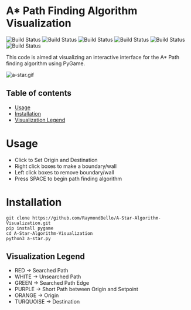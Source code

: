# A* Path Finding Algorithm Visualization

![Build Status](https://img.shields.io/github/last-commit/RaymondBello/Procedural-Geometry-Planet-Maker) ![Build Status](https://img.shields.io/github/issues-raw/RaymondBello/Procedural-Geometry-Planet-Maker) ![Build Status](https://img.shields.io/github/contributors/RaymondBello/Procedural-Geometry-Planet-Maker?color) 
![Build Status](https://img.shields.io/github/languages/top/RaymondBello/Procedural-Geometry-Planet-Maker) ![Build Status](https://img.shields.io/github/languages/count/RaymondBello/Procedural-Geometry-Planet-Maker) 
![Build Status](https://img.shields.io/github/repo-size/RaymondBello/Procedural-Geometry-Planet-Maker?color=red) 

This code is aimed at visualizing an interactive interface for the A* Path finding algorithm using PyGame. 

![a-star.gif](https://www.dropbox.com/s/qlp94lfmk3wwqs0/a-star.gif?dl=0&raw=1)


## Table of contents
* [Usage](#usage)
* [Installation](#installation)
* [Visualization Legend](#visualization-Legend)

# Usage 
  - Click to Set Origin and Destination
  - Right click boxes to make a boundary/wall
  - Left click boxes to remove boundary/wall
  - Press SPACE to begin path finding algorithm

# Installation
```
git clone https://github.com/RaymondBello/A-Star-Algorithm-Visualization.git
pip install pygame
cd A-Star-Algorithm-Visualization
python3 a-star.py
```


## Visualization Legend
* RED -> Searched Path
* WHITE -> Unsearched Path
* GREEN -> Searched Path Edge 
* PURPLE -> Short Path between Origin and Setpoint
* ORANGE -> Origin
* TURQUOISE -> Destination